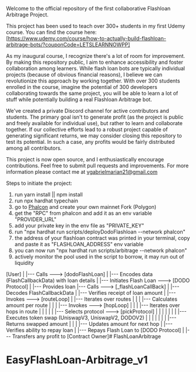 Welcome to the official repository of the first collaborative Flashloan Arbitrage Project.

This project has been used to teach over 300+ students in my first Udemy course. 
You can find the course here: [https://www.udemy.com/course/how-to-actually-build-flashloan-arbitrage-bots/?couponCode=LETSLEARNNOWPP]

As my inaugural course, I recognize there's a lot of room for improvement. By making this repository public, I aim to enhance accessibility and foster collaboration among learners.
While flash loan bots are typically individual projects (because of obvious financial reasons), I believe we can revolutionize this approach by working together. With over 300 students enrolled in the course, imagine the potential of 300 developers collaborating towards the same project, you will be able to learn a lot of stuff while potentially building a real Flashloan Arbitrage bot.

We've created a private Discord channel for active contributors and students. The primary goal isn't to generate profit (as the project is public and freely available for individual use), but rather to learn and collaborate together. If our collective efforts lead to a robust project capable of generating significant returns, we may consider closing this repository to test its potential. In such a case, any profits would be fairly distributed among all contributors.

This project is now open source, and I enthusiastically encourage contributions. Feel free to submit pull requests and improvements. 
For more information please contact me at vgabrielmarian21@gmail.com

Steps to initiate the project:

1. run yarn install || npm install 
2. run npx hardhat typechain
3. go to [Phalcon](https://app.blocksec.com/fork) and create your own mainnet Fork (Polygon)
4. get the "RPC" from phalcon and add it as an env variable "PROVIDER_URL"
5. add your private key in the env file as "PRIVATE_KEY"
6. run "npx hardhat run scripts/deployDodoFlashloan --network phalcon"
7. the address of your flashloan contract was printed in your terminal, copy and paste it as "FLASHLOAN_ADDRESS" env variable
8. you can now run "npx hardhat run scripts/arbitrage --network phalcon"
9. actively monitor the pool used in the script to borrow, it may run out of liquidity


[User]
  |
  |--- Calls ---> [dodoFlashLoan]
                   |
                   |--- Encodes data (FlashCallbackData) with loan details
                   |
                   |--- Initiates Flash Loan ---> [DODO Protocol]
                                                   |
                                                   |--- Provides loan
                                                   |--- Calls ---> [_flashLoanCallBack]
                                                                   |
                                                                   |--- Decodes FlashCallbackData
                                                                   |
                                                                   |--- Verifies receipt of loan amount
                                                                   |
                                                                   |--- Invokes ---> [routeLoop]
                                                                                      |
                                                                                      |--- Iterates over routes
                                                                                      |    |
                                                                                      |    |--- Calculates amount per route
                                                                                      |    |
                                                                                      |    |--- Invokes ---> [hopLoop]
                                                                                      |                         |
                                                                                      |                         |--- Iterates  over hops in route
                                                                                      |                         |    |
                                                                                      |                         |    |--- Selects protocol ---> [pickProtocol]
                                                                                      |                         |    |       |
                                                                                      |                         |    |       |--- Executes token swap (UniswapV3, UniswapV2, DODOV2)
                                                                                      |                         |    |       |
                                                                                      |                         |    |       |--- Returns swapped amount
                                                                                      |                         |
                                                                                      |                         |--- Updates amount for next hop
                                                                   |
                                                                   |--- Verifies ability to repay loan
                                                                   |
                                                                   |--- Repays Flash Loan to [DODO Protocol]
                                                                   |
                                                                   |--- Transfers any profit to [Contract Owner]# FlashLoanArbitrage
# EasyFlashLoan-Arbitrage_v1
